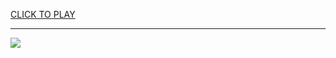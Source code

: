 
<a href="https://premium76.site?title=plane_flying_games_unblocked&ref=13M">CLICK TO PLAY</a></h3>
<hr>

<a href="https://premium76.site?title=plane_flying_games_unblocked&ref=13M"><img src="https://clearcache.store/games.png"></a>


